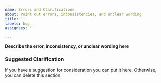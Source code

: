 ```yaml
---
name: Errors and Clarifications
about: Point out errors, inconsistencies, and unclear wording
title: ''
labels: bug
assignees: ''

---
```


**Describe the error, inconsistency, or unclear wording here**

### Suggested Clarification

If you have a suggestion for consideration you can put it here. Otherwise, you can delete this section.

